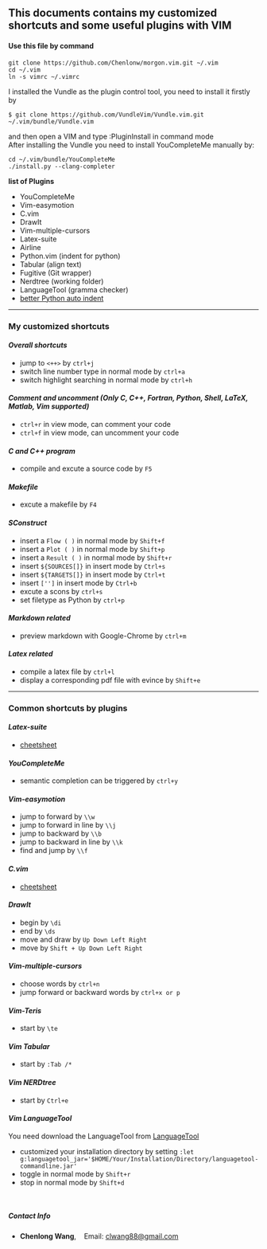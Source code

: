 ## This documents contains my customized shortcuts and some useful plugins with VIM


#### Use this file by command
```
git clone https://github.com/Chenlonw/morgon.vim.git ~/.vim
cd ~/.vim
ln -s vimrc ~/.vimrc
```
I installed the Vundle as the plugin control tool, you need to install it firstly by
```
$ git clone https://github.com/VundleVim/Vundle.vim.git ~/.vim/bundle/Vundle.vim
```
and then open a VIM and type :PluginInstall in command mode  
After installing the Vundle you need to install YouCompleteMe manually by:
```
cd ~/.vim/bundle/YouCompleteMe
./install.py --clang-completer
```

**list of Plugins**
+ YouCompleteMe
+ Vim-easymotion
+ C.vim
+ DrawIt
+ Vim-multiple-cursors
+ Latex-suite
+ Airline
+ Python.vim (indent for python)
+ Tabular (align text)
+ Fugitive (Git wrapper)
+ Nerdtree (working folder)
+ LanguageTool (gramma checker)
+ [better Python auto indent](http://www.vim.org/scripts/script.php?script_id=974)

---

### My customized shortcuts
#### *Overall shortcuts*
+ jump to `<++>` by `ctrl+j`
+ switch line number type in normal mode by `ctrl+a`
+ switch highlight searching in normal mode by `ctrl+h`

#### *Comment and uncomment (Only C, C++, Fortran, Python, Shell, LaTeX, Matlab, Vim supported)*
+ `ctrl+r` in view mode, can comment your code
+ `ctrl+f` in view mode, can uncomment your code

#### *C and C++ program*
+ compile and excute a source code by `F5`

#### *Makefile*
+ excute a makefile by `F4`

#### *SConstruct*
+ insert a `Flow ( )` in normal mode by `Shift+f`
+ insert a `Plot ( )` in normal mode by `Shift+p`
+ insert a `Result ( )` in normal mode by `Shift+r`
+ insert `${SOURCES[]}` in insert mode by `Ctrl+s`
+ insert `${TARGETS[]}` in insert mode by `Ctrl+t`
+ insert `['']` in insert mode by `Ctrl+b`
+ excute a scons by `ctrl+s`
+ set filetype as Python by `ctrl+p`

#### *Markdown related*
+ preview markdown with Google-Chrome by `ctrl+m`

#### *Latex related*
+ compile a latex file by `ctrl+l`
+ display a corresponding pdf file with evince by `Shift+e`

---

### Common shortcuts by plugins

#### *Latex-suite*
+ [cheetsheet](http://michaelgoerz.net/refcards/vimlatexqrc.pdf)

#### *YouCompleteMe*
+ semantic completion can be triggered by `ctrl+y`

#### *Vim-easymotion*
+ jump to forward by `\\w`
+ jump to forward in line by `\\j`
+ jump to backward by `\\b`
+ jump to backward in line by `\\k`
+ find and jump by `\\f`

#### *C.vim*
+ [cheetsheet](http://lug.fh-swf.de/vim/vim-c/c-hotkeys.pdf)

#### *DrawIt*
+ begin by `\di`
+ end by `\ds`
+ move and draw by `Up Down Left Right`
+ move by `Shift + Up Down Left Right`

#### *Vim-multiple-cursors*
+ choose words by `ctrl+n`
+ jump forward or backward words by `ctrl+x or p`

#### *Vim-Teris*
+ start by `\te`

#### *Vim Tabular*
+ start by `:Tab /*`

#### *Vim NERDtree*
+ start by `Ctrl+e`

#### *Vim LanguageTool*
You need download the LanguageTool from [LanguageTool](https://www.languagetool.org/)
+ customized your installation directory by setting `:let g:languagetool_jar='$HOME/Your/Installation/Directory/languagetool-commandline.jar'`
+ toggle in normal mode by `Shift+r`
+ stop in normal mode by `Shift+d`

&nbsp;
##### Contact Info
+ **Chenlong Wang**, &nbsp;&nbsp; Email: clwang88@gmail.com
